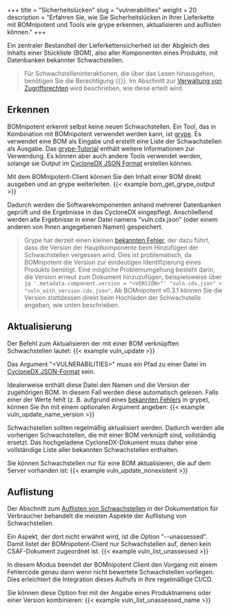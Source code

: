 +++
title = "Sicherheitslücken"
slug = "vulnerabilities"
weight = 20
description = "Erfahren Sie, wie Sie Sicherheitslücken in Ihrer Lieferkette mit BOMnipotent und Tools wie grype erkennen, aktualisieren und auflisten können."
+++

Ein zentraler Bestandteil der Lieferkettensicherheit ist der Abgleich des Inhalts einer Stückliste (BOM), also aller Komponenten eines Produkts, mit Datenbanken bekannter Schwachstellen.

> Für Schwachstelleninteraktionen, die über das Lesen hinausgehen, benötigen Sie die Berechtigung {{<vuln-management-de>}}. Im Abschnitt zur [Verwaltung von Zugriffsrechten](/de/client/manager/access-management/) wird beschrieben, wie diese erteilt wird.

## Erkennen

BOMnipotent erkennt selbst keine neuen Schwachstellen. Ein Tool, das in Kombination mit BOMnipotent verwendet werden kann, ist [grype](https://github.com/anchore/grype). Es verwendet eine BOM als Eingabe und erstellt eine Liste der Schwachstellen als Ausgabe. Das [grype-Tutorial](/de/integration/grype/) enthält weitere Informationen zur Verwendung. Es können aber auch andere Tools verwendet werden, solange sie Output im [CycloneDX JSON Format](https://cyclonedx.org/) erstellen können.

Mit dem BOMnipotent-Client können Sie den Inhalt einer BOM direkt ausgeben und an grype weiterleiten.
{{< example bom_get_grype_output >}}

Dadurch werden die Softwarekomponenten anhand mehrerer Datenbanken geprüft und die Ergebnisse in das CycloneDX eingepflegt. Anschließend werden alle Ergebnisse in einer Datei namens "vuln.cdx.json" (oder einem anderen von Ihnen angegebenen Namen) gespeichert.

> Grype hat derzeit einen kleinen [bekannten Fehler](https://github.com/anchore/grype/issues/2418), der dazu führt, dass die Version der Hauptkomponente beim Hinzufügen der Schwachstellen vergessen wird. Dies ist problematisch, da BOMnipotent die Version zur eindeutigen Identifizierung eines Produkts benötigt. Eine mögliche Problemumgehung besteht darin, die Version erneut zum Dokument hinzuzufügen, beispielsweise über `jq '.metadata.component.version = "<VERSION>"' "vuln.cdx.json" > "vuln_with_version.cdx.json"`. Ab BOMnipotent v0.3.1 können Sie die Version stattdessen direkt beim Hochladen der Schwachstelle angeben, wie unten beschrieben.

## Aktualisierung

Der Befehl zum Aktualisieren der mit einer BOM verknüpften Schwachstellen lautet:
{{< example vuln_update >}}

Das Argument "\<VULNERABILITIES\>" muss ein Pfad zu einer Datei im [CycloneDX JSON-Format](https://cyclonedx.org/) sein.

Idealerweise enthält diese Datei den Namen und die Version der zugehörigen BOM. In diesem Fall werden diese automatisch gelesen. Falls einer der Werte fehlt (z. B. aufgrund eines [bekannten Fehlers](https://github.com/anchore/grype/issues/2418) in grype), können Sie ihn mit einem optionalen Argument angeben:
{{< example vuln_update_name_version >}}

Schwachstellen sollten regelmäßig aktualisiert werden. Dadurch werden alle vorherigen Schwachstellen, die mit einer BOM verknüpft sind, vollständig ersetzt. Das hochgeladene CycloneDX-Dokument muss daher eine vollständige Liste aller bekannten Schwachstellen enthalten.

Sie können Schwachstellen nur für eine BOM aktualisieren, die auf dem Server vorhanden ist:
{{< example vuln_update_nonexistent >}}

## Auflistung

Der Abschnitt zum [Auflisten von Schwachstellen](/de/client/consumer/vulnerabilities/) in der Dokumentation für Verbraucher behandelt die meisten Aspekte der Auflistung von Schwachstellen.

Ein Aspekt, der dort nicht erwähnt wird, ist die Option "--unassessed". Damit listet der BOMnipotent-Client nur Schwachstellen auf, denen kein CSAF-Dokument zugeordnet ist.
{{< example vuln_list_unassessed >}}

In diesem Modus beendet der BOMnipotent Client den Vorgang mit einem Fehlercode genau dann wenn nicht bewertete Schwachstellen vorliegen. Dies erleichtert die Integration dieses Aufrufs in Ihre regelmäßige CI/CD.

Sie können diese Option frei mit der Angabe eines Produktnamens oder einer Version kombinieren:
{{< example vuln_list_unassessed_name >}}
